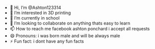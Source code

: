 - 👋 Hi, I’m @Ashton123314
- 👀 I’m interested in 3D printing
- 🌱 I’m currently in school
- 💞️ I’m looking to collaborate on anything thats easy to learn
- 📫 How to reach me facebook ashton ponchard i accept all requests
- 😄 Pronouns: i was born male and will be always male
- ⚡ Fun fact: i dont have any fun facts

<!---
Ashton123314/Ashton123314 is a ✨ special ✨ repository because its `README.md` (this file) appears on your GitHub profile.
You can click the Preview link to take a look at your changes.
--->
